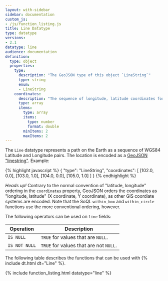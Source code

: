 ```yaml
---
layout: with-sidebar
sidebar: documentation
custom_js:
- /js/function_listing.js 
title: Line Datatype
type: datatype
versions:
- 2.1
datatype: line
audience: documentation
definition:
  type: object
  properties: 
    type: 
      description: "The GeoJSON type of this object `LineString`"
      type: string
      enum: 
      - LineString
    coordinates: 
      description: "The sequence of longitude, latitude coordinates for this LineString in WGS84"
      type: array
      items: 
        type: array
        items: 
          type: number
          format: double
        minItems: 2
        maxItems: 2
---
```


The `Line` datatype represents a path on the Earth as a sequence of WGS84 Latitude and Longitude pairs. The location is encoded as a [GeoJSON "linestring"](http://geojson.org/geojson-spec.html#linestring). Example:

{% highlight javascript %}
{
  "type": "LineString",
  "coordinates": [
    [102.0, 0.0], [103.0, 1.0], [104.0, 0.0], [105.0, 1.0]
  ]
}
{% endhighlight %}

<div class="alert alert-info">
  <em>Heads up!</em> Contrary to the normal convention of "latitude, longitude" ordering in the <code>coordinates</code> property, GeoJSON orders the coordinates as "longitude, latitude" (X coordinate, Y coordinate), as other GIS coordiate systems are encoded. Note that the SoQL <code>within_box</code> and <code>within_circle</code> functions use the more conventional ordering, however.
</div>

The following operators can be used on `line` fields: 

| Operation     | Description                            |
| ---           | ---                                    |
| `IS NULL`     | `TRUE` for values that are `NULL`.     |
| `IS NOT NULL` | `TRUE` for values that are not `NULL`. |

The following table describes the functions that can be used with {% include dt.html dt="Line" %}. 

{% include function_listing.html datatype="line" %}
